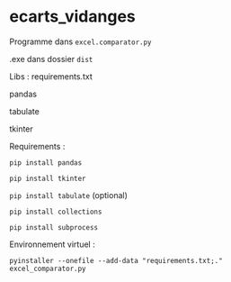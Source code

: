 # ecarts_vidanges

Programme dans ```excel.comparator.py```

.exe dans dossier ```dist```


Libs :  requirements.txt

pandas

tabulate

tkinter


Requirements : 

``` pip install pandas ```

``` pip install tkinter ```

``` pip install tabulate ``` (optional)

``` pip install collections ```

``` pip install subprocess ```


Environnement virtuel :

```pyinstaller --onefile --add-data "requirements.txt;." excel_comparator.py``` 
